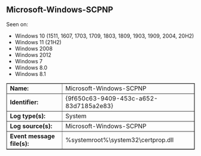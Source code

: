 ## Microsoft-Windows-SCPNP

Seen on:
* Windows 10 (1511, 1607, 1703, 1709, 1803, 1809, 1903, 1909, 2004, 20H2)
* Windows 11 (21H2)
* Windows 2008
* Windows 2012
* Windows 7
* Windows 8.0
* Windows 8.1

<table border="1" class="docutils">
  <tbody>
    <tr>
      <td><b>Name:</b></td>
      <td>Microsoft-Windows-SCPNP</td>
    </tr>
    <tr>
      <td><b>Identifier:</b></td>
      <td>{9f650c63-9409-453c-a652-83d7185a2e83}</td>
    </tr>
    <tr>
      <td><b>Log type(s):</b></td>
      <td>System</td>
    </tr>
    <tr>
      <td><b>Log source(s):</b></td>
      <td>Microsoft-Windows-SCPNP</td>
    </tr>
    <tr>
      <td><b>Event message file(s):</b></td>
      <td>%systemroot%\system32\certprop.dll</td>
    </tr>
  </tbody>
</table>

&nbsp;


